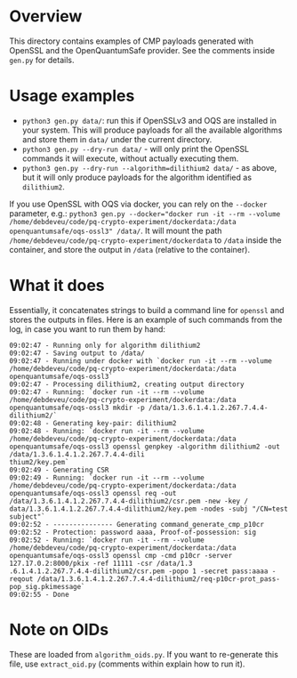 
# Overview
This directory contains examples of CMP payloads generated with OpenSSL and the OpenQuantumSafe provider. See the comments inside `gen.py` for details.

# Usage examples
- `python3 gen.py data/`: run this if OpenSSLv3 and OQS are installed in your system. This will produce payloads for all the available algorithms and store them in `data/` under the current directory.
- `python3 gen.py --dry-run data/` - will only print the OpenSSL commands it will execute, without actually executing them.
- `python3 gen.py --dry-run --algorithm=dilithium2 data/` - as above, but it will only produce payloads for the algorithm identified as `dilithium2`.

If you use OpenSSL with OQS via docker, you can rely on the `--docker` parameter, e.g.: `python3 gen.py --docker="docker run -it --rm --volume /home/debdeveu/code/pq-crypto-experiment/dockerdata:/data openquantumsafe/oqs-ossl3" /data/`. It will mount the path `/home/debdeveu/code/pq-crypto-experiment/dockerdata` to `/data` inside the container, and store the output in `/data` (relative to the container).


# What it does
Essentially, it concatenates strings to build a command line for `openssl` and stores the outputs in files. Here is an example of such commands from the log, in case you want to run them by hand:

```commandline
09:02:47 - Running only for algorithm dilithium2
09:02:47 - Saving output to /data/
09:02:47 - Running under docker with `docker run -it --rm --volume /home/debdeveu/code/pq-crypto-experiment/dockerdata:/data openquantumsafe/oqs-ossl3`
09:02:47 - Processing dilithium2, creating output directory
09:02:47 - Running: `docker run -it --rm --volume /home/debdeveu/code/pq-crypto-experiment/dockerdata:/data openquantumsafe/oqs-ossl3 mkdir -p /data/1.3.6.1.4.1.2.267.7.4.4-dilithium2/`
09:02:48 - Generating key-pair: dilithium2
09:02:48 - Running: `docker run -it --rm --volume /home/debdeveu/code/pq-crypto-experiment/dockerdata:/data openquantumsafe/oqs-ossl3 openssl genpkey -algorithm dilithium2 -out /data/1.3.6.1.4.1.2.267.7.4.4-dili
thium2/key.pem`
09:02:49 - Generating CSR
09:02:49 - Running: `docker run -it --rm --volume /home/debdeveu/code/pq-crypto-experiment/dockerdata:/data openquantumsafe/oqs-ossl3 openssl req -out /data/1.3.6.1.4.1.2.267.7.4.4-dilithium2/csr.pem -new -key /
data/1.3.6.1.4.1.2.267.7.4.4-dilithium2/key.pem -nodes -subj "/CN=test subject"`
09:02:52 - --------------- Generating command_generate_cmp_p10cr
09:02:52 - Protection: password aaaa, Proof-of-possession: sig
09:02:52 - Running: `docker run -it --rm --volume /home/debdeveu/code/pq-crypto-experiment/dockerdata:/data openquantumsafe/oqs-ossl3 openssl cmp -cmd p10cr -server 127.17.0.2:8000/pkix -ref 11111 -csr /data/1.3
.6.1.4.1.2.267.7.4.4-dilithium2/csr.pem -popo 1 -secret pass:aaaa -reqout /data/1.3.6.1.4.1.2.267.7.4.4-dilithium2/req-p10cr-prot_pass-pop_sig.pkimessage`
09:02:55 - Done
```


# Note on OIDs
These are loaded from `algorithm_oids.py`. If you want to re-generate this file, use `extract_oid.py` (comments within explain how to run it).